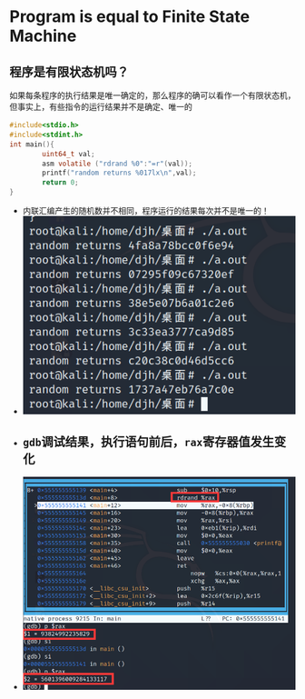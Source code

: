 # Program is equal to Finite State Machine
## 程序是有限状态机吗？
如果每条程序的执行结果是唯一确定的，那么程序的确可以看作一个有限状态机，但事实上，有些指令的运行结果并不是确定、唯一的
```C
#include<stdio.h>
#include<stdint.h>
int main(){
        uint64_t val;
        asm volatile ("rdrand %0":"=r"(val));
        printf("random returns %017lx\n",val);
        return 0;
}
```
* 内联汇编产生的随机数并不相同，程序运行的结果每次并不是唯一的！
* ![](https://github.com/djh-sudo/MISC/blob/main/Concurrency/src/res1.png)
* ##  `gdb`调试结果，执行语句前后，`rax`寄存器值发生变化
* ![](https://github.com/djh-sudo/MISC/blob/main/Concurrency/src/res2.png)
